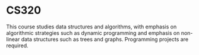 # CS320
This course studies data structures and algorithms, with emphasis on algorithmic strategies such as dynamic programming and emphasis on non-linear data structures such as trees and graphs. Programming projects are required.

